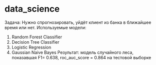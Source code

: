 # data_science
Задача: Нужно спрогнозировать, уйдёт клиент из банка в ближайшее время или нет.
Используемые модели: 
1) Random Forest Classifier
2) Decision Tree Classifier
3) Logistic Regression
4) Gaussian Naive Bayes
Результат: модель случайного леса, показавшая F1= 0.638, roc_auc_score = 0.864 на тестовой выборке
